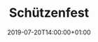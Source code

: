 ---
title: "Schützenfest"
publishdate: 2017-09-30
date: 2019-07-20T14:00:00+01:00
end: 2019-07-23T23:59:59+01:00
location: platz
draft: false
outputs:
- html
- calendar
---